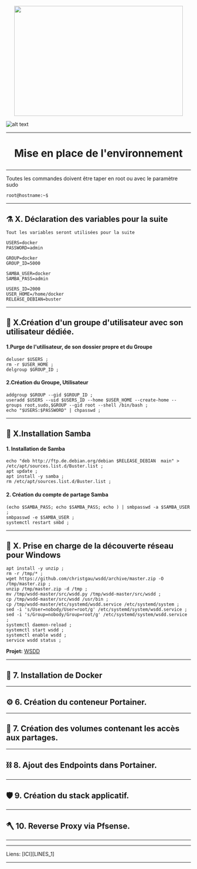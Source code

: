 <p align="center">
  <img width="460" height="300" src="https://www.clipartmax.com/png/full/146-1469802_logo-logo-docker.png">
</p>


  ![alt text][LOGO]
________________________________________________________________________________________________________________________________________________________________
# **<p align=center>Mise en place de l'environnement</align>** #
________________________________________________________________________________________________________________________________________________________________
Toutes les commandes doivent être taper en root ou avec le paramètre sudo <macommande>
```console
root@hostname:~$
````
________________________________________________________________________________________________________________________________________________________________
##  :alembic:     X. Déclaration des variables pour la suite
`Tout les variables seront utilisées pour la suite`

````console
USERS=docker
PASSWORD=admin

GROUP=docker
GROUP_ID=5000

SAMBA_USER=docker
SAMBA_PASS=admin

USERS_ID=2000
USER_HOME=/home/docker
RELEASE_DEBIAN=buster

````
________________________________________________________________________________________________________________________________________________________________
##   :satellite:   X.**Création d'un groupe d'utilisateur avec son utilisateur dédiée.**
#### 1.Purge de l'utilisateur, de son dossier propre et du Groupe
````console
deluser $USERS ; 
rm -r $USER_HOME ;
delgroup $GROUP_ID ;
````
#### 2.Création du Groupe, Utilisateur
````console
addgroup $GROUP --gid $GROUP_ID ;
useradd $USERS --uid $USERS_ID --home $USER_HOME --create-home --groups root,sudo,$GROUP --gid root --shell /bin/bash ;
echo "$USERS:$PASSWORD" | chpasswd ;
````

________________________________________________________________________________________________________________________________________________________________
##  :microscope:  X.**Installation Samba**
#### 1. Installation de Samba
````console
echo "deb http://ftp.de.debian.org/debian $RELEASE_DEBIAN  main" > /etc/apt/sources.list.d/Buster.list ;
apt update ;
apt install -y samba ;
rm /etc/apt/sources.list.d/Buster.list ;
````
#### 2. Création du compte de partage Samba
````console
(echo $SAMBA_PASS; echo $SAMBA_PASS; echo ) | smbpasswd -a $SAMBA_USER ;
smbpasswd -e $SAMBA_USER ;
systemctl restart smbd ;
````
________________________________________________________________________________________________________________________________________________________________
##  :petri_dish:   X. **Prise en charge de la découverte réseau pour Windows**

````console
apt install -y unzip ;
rm -r /tmp/* ;
wget https://github.com/christgau/wsdd/archive/master.zip -O /tmp/master.zip ;
unzip /tmp/master.zip -d /tmp ;
mv /tmp/wsdd-master/src/wsdd.py /tmp/wsdd-master/src/wsdd ;
cp /tmp/wsdd-master/src/wsdd /usr/bin ;
cp /tmp/wsdd-master/etc/systemd/wsdd.service /etc/systemd/system ;
sed -i 's/User=nobody/User=root/g' /etc/systemd/system/wsdd.service ;
sed -i 's/Group=nobody/Group=root/g' /etc/systemd/system/wsdd.service ;
systemctl daemon-reload ;
systemctl start wsdd ;
systemctl enable wsdd ;
service wsdd status ;
````
**Projet:** [WSDD][LIEN_WSDD]
________________________________________________________________________________________________________________________________________________________________

##  :test_tube:   7. **Installation de Docker**
________________________________________________________________________________________________________________________________________________________________

##  :gear:        6. **Création du conteneur Portainer.**
________________________________________________________________________________________________________________________________________________________________
##  :magnet:      7. **Création des volumes contenant les accès aux partages.**
________________________________________________________________________________________________________________________________________________________________
##  :chains:      8. **Ajout des Endpoints dans Portainer.**
________________________________________________________________________________________________________________________________________________________________

##  :shield:      9. **Création du stack applicatif.**  
________________________________________________________________________________________________________________________________________________________________
##  :axe:       10. **Reverse Proxy via Pfsense.**
________________________________________________________________________________________________________________________________________________________________

***
Liens: [ICI][LINES_1]
****




[LOGO]: https://www.clipartmax.com/png/full/146-1469802_logo-logo-docker.png
[LIEN_WSDD]:https://devanswers.co/discover-ubuntu-machines-samba-shares-windows-10-network/ 
[LIEN_1]: # 
